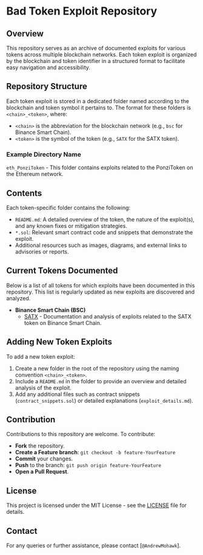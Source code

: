 # Bad Token Exploit Repository

## Overview
This repository serves as an archive of documented exploits for various tokens across multiple blockchain networks. Each token exploit is organized by the blockchain and token identifier in a structured format to facilitate easy navigation and accessibility.

## Repository Structure
Each token exploit is stored in a dedicated folder named according to the blockchain and token symbol it pertains to. The format for these folders is `<chain>_<token>`, where:

- `<chain>` is the abbreviation for the blockchain network (e.g., `bsc` for Binance Smart Chain).
- `<token>` is the symbol of the token (e.g., `SATX` for the SATX token).

### Example Directory Name
`eth_PonziToken` - This folder contains exploits related to the PonziToken on the Ethereum network.

## Contents
Each token-specific folder contains the following:

- `README.md`: A detailed overview of the token, the nature of the exploit(s), and any known fixes or mitigation strategies.
- `*.sol`: Relevant smart contract code and snippets that demonstrate the exploit.
- Additional resources such as images, diagrams, and external links to advisories or reports.

## Current Tokens Documented
Below is a list of all tokens for which exploits have been documented in this repository. This list is regularly updated as new exploits are discovered and analyzed.

- **Binance Smart Chain (BSC)**
  - [SATX](./bsc_SATX) - Documentation and analysis of exploits related to the SATX token on Binance Smart Chain.

## Adding New Token Exploits
To add a new token exploit:

1. Create a new folder in the root of the repository using the naming convention `<chain>_<token>`.
2. Include a `README.md` in the folder to provide an overview and detailed analysis of the exploit.
3. Add any additional files such as contract snippets (`contract_snippets.sol`) or detailed explanations (`exploit_details.md`).

## Contribution
Contributions to this repository are welcome. To contribute:

- **Fork** the repository.
- **Create a Feature branch**: `git checkout -b feature-YourFeature`
- **Commit** your changes.
- **Push** to the branch: `git push origin feature-YourFeature`
- **Open a Pull Request**.

## License
This project is licensed under the MIT License - see the [LICENSE](LICENSE) file for details.

## Contact
For any queries or further assistance, please contact [`@AndrewMohawk`].